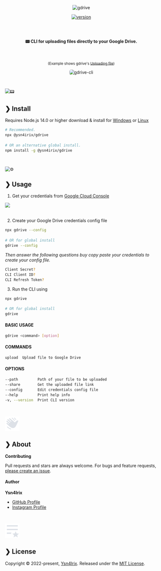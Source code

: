 <p align="center">
 <img width="300px" src="https://res.cloudinary.com/ydevcloud/image/upload/v1656975211/jclyhsjwvmb8hgguvela.svg" align="center" alt="gdrive" />
</p>

<p align="center">
  <a href="https://npmjs.org/package/@ysn4irix/gdrive">
    <img src="https://img.shields.io/npm/v/@ysn4irix/gdrive.svg" alt="version">
  </a>
</p>
<br> <br>

<p align="center">
  <b>📟 CLI for uploading files directly to your Google Drive.</b><br>
</p>

<br>

<p align="center">
<sub align="center">(Example shows gdrive's <a href="#">Uploading file</a>)</sub>
</p>

<p align="center">
  <img src="https://res.cloudinary.com/ydevcloud/image/upload/v1656880231/ezgif.com-gif-maker_tlwqqg.gif" alt="gdrive-cli" width="450" style="border-radius: 5px;"><br>
</p>

<br>

![📟](https://res.cloudinary.com/ydevcloud/image/upload/v1656874185/asm9cp84cbuuqmarw9wq.png)

## ❯ Install

Requires Node.js 14.0 or higher download & install for [Windows](https://nodejs.org/en/download/) or [Linux](https://nodejs.org/en/download/)

```sh
# Recommended.
npx @ysn4irix/gdrive

# OR an alternative global install.
npm install -g @ysn4irix/gdrive
```

<br>

![⚙️](https://res.cloudinary.com/ydevcloud/image/upload/v1656874522/fmfktytvymbnnc0fg4zz.png)

## ❯ Usage

1.  Get your credentials from [Google Cloud
    Console](https://console.cloud.google.com/)

<a href="https://youtu.be/GYbtHiABRCU">
<img src="https://img.shields.io/badge/-watch%20video-critical?style=for-the-badge&logo=youtube&logoColor=white">
</a><br>

<br>

2.  Create your Google Drive credentials config file

```sh
npx gdrive --config

# OR for global install
gdrive --config
```

_Then answer the following questions buy copy paste your credentials to
create your config file._

```sh
Client Secret?
CLI Client ID?
CLI Refresh Token?
```

3.  Run the CLI using

```sh
npx gdrive

# OR for global install
gdrive
```

#### BASIC USAGE

```sh
gdrive <command> [option]
```

#### COMMANDS

```sh
upload  Upload file to Google Drive
```

#### OPTIONS

```sh
--path         Path of your file to be uploaded
--share        Get the uploaded file link
--config       Edit credentials config file
--help         Print help info
-v, --version  Print CLI version
```

<br>

![🙌](https://raw.githubusercontent.com/ahmadawais/stuff/master/images/git/connect.png)

## ❯ About

<summary><strong>Contributing</strong></summary>

Pull requests and stars are always welcome. For bugs and feature requests, [please create an issue](../../issues/new).

#### Author

**Ysn4Irix**

-   [GitHub Profile](https://github.com/Ysn4irix)
-   [Instagram Profile](https://instagram.com/ysn.irix)

<br>

![📃](https://raw.githubusercontent.com/ahmadawais/stuff/master/images/git/license.png)

## ❯ License

Copyright © 2022-present, [Ysn4Irix](https://github.com/Ysn4Irix).
Released under the [MIT License](LICENSE).
